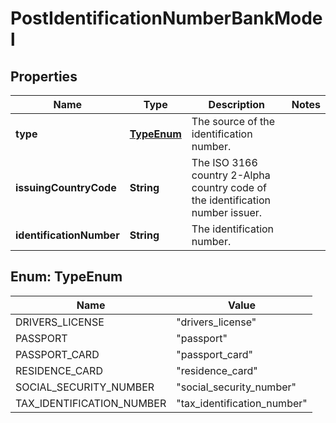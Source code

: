 

# PostIdentificationNumberBankModel


## Properties

| Name | Type | Description | Notes |
|------------ | ------------- | ------------- | -------------|
|**type** | [**TypeEnum**](#TypeEnum) | The source of the identification number. |  |
|**issuingCountryCode** | **String** | The ISO 3166 country 2-Alpha country code of the identification number issuer. |  |
|**identificationNumber** | **String** | The identification number. |  |



## Enum: TypeEnum

| Name | Value |
|---- | -----|
| DRIVERS_LICENSE | &quot;drivers_license&quot; |
| PASSPORT | &quot;passport&quot; |
| PASSPORT_CARD | &quot;passport_card&quot; |
| RESIDENCE_CARD | &quot;residence_card&quot; |
| SOCIAL_SECURITY_NUMBER | &quot;social_security_number&quot; |
| TAX_IDENTIFICATION_NUMBER | &quot;tax_identification_number&quot; |



